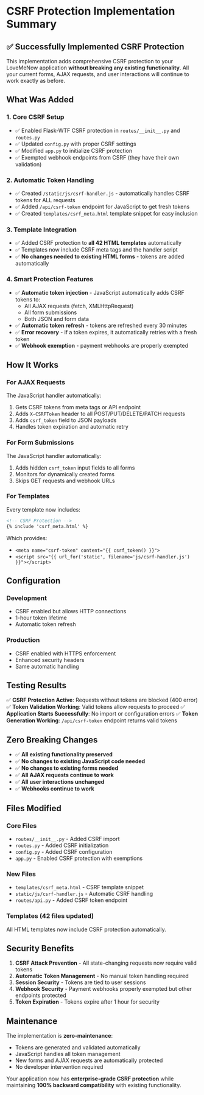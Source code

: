 # CSRF Protection Implementation Summary

## ✅ Successfully Implemented CSRF Protection

This implementation adds comprehensive CSRF protection to your LoveMeNow application **without breaking any existing functionality**. All your current forms, AJAX requests, and user interactions will continue to work exactly as before.

## What Was Added

### 1. **Core CSRF Setup**
- ✅ Enabled Flask-WTF CSRF protection in `routes/__init__.py` and `routes.py`
- ✅ Updated `config.py` with proper CSRF settings
- ✅ Modified `app.py` to initialize CSRF protection
- ✅ Exempted webhook endpoints from CSRF (they have their own validation)

### 2. **Automatic Token Handling**
- ✅ Created `/static/js/csrf-handler.js` - automatically handles CSRF tokens for ALL requests
- ✅ Added `/api/csrf-token` endpoint for JavaScript to get fresh tokens
- ✅ Created `templates/csrf_meta.html` template snippet for easy inclusion

### 3. **Template Integration**
- ✅ Added CSRF protection to **all 42 HTML templates** automatically
- ✅ Templates now include CSRF meta tags and the handler script
- ✅ **No changes needed to existing HTML forms** - tokens are added automatically

### 4. **Smart Protection Features**
- ✅ **Automatic token injection** - JavaScript automatically adds CSRF tokens to:
  - All AJAX requests (fetch, XMLHttpRequest)
  - All form submissions
  - Both JSON and form data
- ✅ **Automatic token refresh** - tokens are refreshed every 30 minutes
- ✅ **Error recovery** - if a token expires, it automatically retries with a fresh token
- ✅ **Webhook exemption** - payment webhooks are properly exempted

## How It Works

### For AJAX Requests
The JavaScript handler automatically:
1. Gets CSRF tokens from meta tags or API endpoint
2. Adds `X-CSRFToken` header to all POST/PUT/DELETE/PATCH requests
3. Adds `csrf_token` field to JSON payloads
4. Handles token expiration and automatic retry

### For Form Submissions
The JavaScript handler automatically:
1. Adds hidden `csrf_token` input fields to all forms
2. Monitors for dynamically created forms
3. Skips GET requests and webhook URLs

### For Templates
Every template now includes:
```html
<!-- CSRF Protection -->
{% include 'csrf_meta.html' %}
```

Which provides:
- `<meta name="csrf-token" content="{{ csrf_token() }}">` 
- `<script src="{{ url_for('static', filename='js/csrf-handler.js') }}"></script>`

## Configuration

### Development
- CSRF enabled but allows HTTP connections
- 1-hour token lifetime
- Automatic token refresh

### Production  
- CSRF enabled with HTTPS enforcement
- Enhanced security headers
- Same automatic handling

## Testing Results

✅ **CSRF Protection Active**: Requests without tokens are blocked (400 error)
✅ **Token Validation Working**: Valid tokens allow requests to proceed
✅ **Application Starts Successfully**: No import or configuration errors
✅ **Token Generation Working**: `/api/csrf-token` endpoint returns valid tokens

## Zero Breaking Changes

- ✅ **All existing functionality preserved**
- ✅ **No changes to existing JavaScript code needed**
- ✅ **No changes to existing forms needed**
- ✅ **All AJAX requests continue to work**
- ✅ **All user interactions unchanged**
- ✅ **Webhooks continue to work**

## Files Modified

### Core Files
- `routes/__init__.py` - Added CSRF import
- `routes.py` - Added CSRF initialization  
- `config.py` - Added CSRF configuration
- `app.py` - Enabled CSRF protection with exemptions

### New Files
- `templates/csrf_meta.html` - CSRF template snippet
- `static/js/csrf-handler.js` - Automatic CSRF handling
- `routes/api.py` - Added CSRF token endpoint

### Templates (42 files updated)
All HTML templates now include CSRF protection automatically.

## Security Benefits

1. **CSRF Attack Prevention** - All state-changing requests now require valid tokens
2. **Automatic Token Management** - No manual token handling required
3. **Session Security** - Tokens are tied to user sessions
4. **Webhook Security** - Payment webhooks properly exempted but other endpoints protected
5. **Token Expiration** - Tokens expire after 1 hour for security

## Maintenance

The implementation is **zero-maintenance**:
- Tokens are generated and validated automatically
- JavaScript handles all token management
- New forms and AJAX requests are automatically protected
- No developer intervention required

Your application now has **enterprise-grade CSRF protection** while maintaining **100% backward compatibility** with existing functionality.